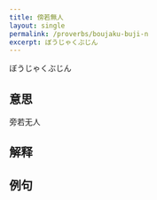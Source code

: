 ```yaml
---
title: 傍若無人
layout: single
permalink: /proverbs/boujaku-buji-n
excerpt: ぼうじゃくぶじん
---
```


ぼうじゃくぶじん

## 意思

旁若无人

## 解释

## 例句

